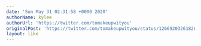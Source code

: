 ```yaml
---
date: 'Sun May 31 02:31:58 +0000 2020'
authorName: kylee
authorUrl: 'https://twitter.com/tomakeupwityou'
originalPost: 'https://twitter.com/tomakeupwityou/status/1266920326182641670'
layout: like
---
```

